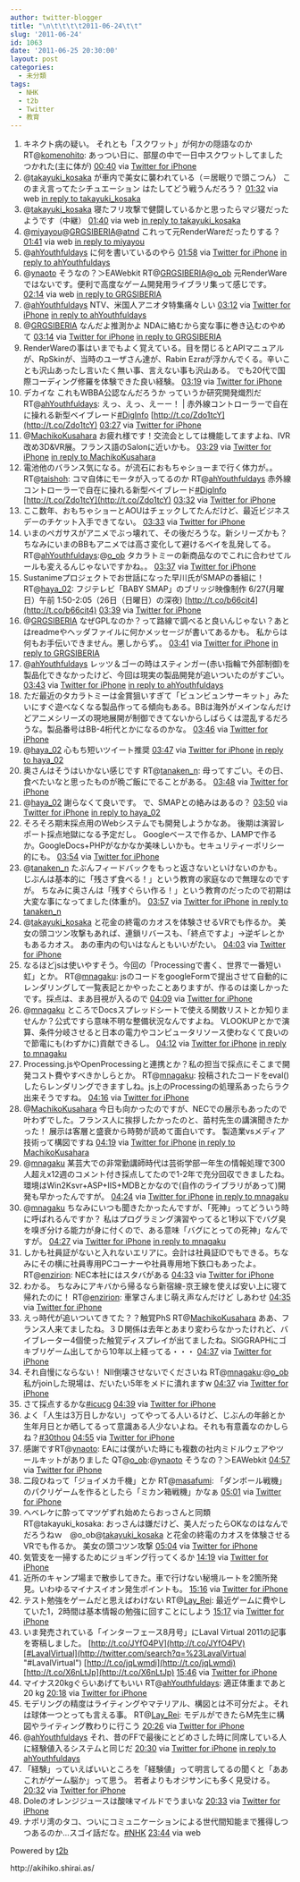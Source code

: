 ```yaml
---
author: twitter-blogger
title: "\n\t\t\t\t2011-06-24\t\t"
slug: '2011-06-24'
id: 1063
date: '2011-06-25 20:30:00'
layout: post
categories:
  - 未分類
tags:
  - NHK
  - t2b
  - Twitter
  - 教育
---
```


<div xmlns:georss="http://www.georss.org/georss">

1.  <span><span>キネクト病の疑い。 それとも「スクワット」が何かの隠語なのか RT@[komenohito](http://twitter.com/komenohito "komenohito"): あっつい日に、部屋の中で一日中スクワットしてました　つかれた(主に体が)</span> <span>[<span>00:40</span>](http://twitter.com/o_ob/status/84224282003124224) <span>via [Twitter for iPhone](http://twitter.com/#!/download/iphone)</span></span></span>
2.  <span><span>@[takayuki_kosaka](http://twitter.com/takayuki_kosaka "takayuki_kosaka") が車内で美女に襲われている（＝居眠りで頭こつん） このまえ言ってたシチュエーション はたしてどう戦うんだろう？</span> <span>[<span>01:32</span>](http://twitter.com/o_ob/status/84237405674143744) <span>via web</span> [in reply to takayuki_kosaka](http://twitter.com/takayuki_kosaka/status/84178462729973761)</span></span>
3.  <span><span>@[takayuki_kosaka](http://twitter.com/takayuki_kosaka "takayuki_kosaka") 寝たフリ攻撃で健闘しているかと思ったらマジ寝だったようです（中継）</span> <span>[<span>01:40</span>](http://twitter.com/o_ob/status/84239595641901056) <span>via web</span> [in reply to takayuki_kosaka](http://twitter.com/takayuki_kosaka/status/84237900237115392)</span></span>
4.  <span><span>@[miyayou](http://twitter.com/miyayou "miyayou")@[GRGSIBERIA](http://twitter.com/GRGSIBERIA "GRGSIBERIA")@[atnd](http://twitter.com/atnd "atnd") これって元RenderWareだったりする？</span> <span>[<span>01:41</span>](http://twitter.com/o_ob/status/84239732518821888) <span>via web</span> [in reply to miyayou](http://twitter.com/miyayou/status/84238585401839616)</span></span>
5.  <span><span>@[ahYouthfuldays](http://twitter.com/ahYouthfuldays "ahYouthfuldays") に何を書いているのやら</span> <span>[<span>01:58</span>](http://twitter.com/o_ob/status/84243967763427328) <span>via [Twitter for iPhone](http://twitter.com/#!/download/iphone)</span> [in reply to ahYouthfuldays](http://twitter.com/ahYouthfuldays/status/84223195523190784)</span></span>
6.  <span><span>@[ynaoto](http://twitter.com/ynaoto "ynaoto") そうなの？＞EAWebkit RT@[GRGSIBERIA](http://twitter.com/GRGSIBERIA "GRGSIBERIA")@[o_ob](http://twitter.com/o_ob "o_ob") 元RenderWareではないです。便利で高度なゲーム開発用ライブラリ集って感じです。</span> <span>[<span>02:14</span>](http://twitter.com/o_ob/status/84247981909487616) <span>via web</span> [in reply to GRGSIBERIA](http://twitter.com/GRGSIBERIA/status/84245584143319041)</span></span>
7.  <span><span>@[ahYouthfuldays](http://twitter.com/ahYouthfuldays "ahYouthfuldays") NTV、米国人アニオタ特集痛々しい</span> <span>[<span>03:12</span>](http://twitter.com/o_ob/status/84262508206096385) <span>via [Twitter for iPhone](http://twitter.com/#!/download/iphone)</span> [in reply to ahYouthfuldays](http://twitter.com/ahYouthfuldays/status/84223195523190784)</span></span>
8.  <span><span>@[GRGSIBERIA](http://twitter.com/GRGSIBERIA "GRGSIBERIA") なんだよ推測かよ NDAに絡むから変な事に巻き込むのやめて</span> <span>[<span>03:14</span>](http://twitter.com/o_ob/status/84263020389347328) <span>via [Twitter for iPhone](http://twitter.com/#!/download/iphone)</span> [in reply to GRGSIBERIA](http://twitter.com/GRGSIBERIA/status/84255835127164928)</span></span>
9.  <span><span>RenderWareの事はいまでもよく覚えている。目を閉じるとAPIマニュアルが、RpSkinが、当時のユーザさん達が、Rabin Ezraが浮かんでくる。辛いことも沢山あったし言いたく無い事、言えない事も沢山ある。 でも20代で国際コーディング修羅を体験できた良い経験。</span> <span>[<span>03:19</span>](http://twitter.com/o_ob/status/84264503642042368) <span>via [Twitter for iPhone](http://twitter.com/#!/download/iphone)</span></span></span>
10.  <span><span>デカイな これもWBBA公認なんだろうか っていうか研究開発熾烈だ RT@[ahYouthfuldays](http://twitter.com/ahYouthfuldays "ahYouthfuldays"): えっ、えっ、えーー！ | 赤外線コントローラーで自在に操れる新型ベイブレード[#DigInfo](http://twitter.com/search?q=%23DigInfo "#DigInfo") [http://t.co/Zdo1tcY](http://t.co/Zdo1tcY)</span> <span>[<span>03:27</span>](http://twitter.com/o_ob/status/84266372682616832) <span>via [Twitter for iPhone](http://twitter.com/#!/download/iphone)</span></span></span>
11.  <span><span>@[MachikoKusahara](http://twitter.com/MachikoKusahara "MachikoKusahara") お疲れ様です！交流会としては機能してますよね、IVR改め3D&VR展。フランス語のSalonに近いかも。</span> <span>[<span>03:29</span>](http://twitter.com/o_ob/status/84266949000970240) <span>via [Twitter for iPhone](http://twitter.com/#!/download/iphone)</span> [in reply to MachikoKusahara](http://twitter.com/MachikoKusahara/status/84265235640356864)</span></span>
12.  <span><span>電池他のバランス気になる。が流石におもちゃショーまで行く体力が。。 RT@[taishoh](http://twitter.com/taishoh "taishoh"): コマ自体にモータが入ってるのか RT@[ahYouthfuldays](http://twitter.com/ahYouthfuldays "ahYouthfuldays") 赤外線コントローラーで自在に操れる新型ベイブレード[#DigInfo](http://twitter.com/search?q=%23DigInfo "#DigInfo") [http://t.co/Zdo1tcY](http://t.co/Zdo1tcY)</span> <span>[<span>03:32</span>](http://twitter.com/o_ob/status/84267660954697728) <span>via [Twitter for iPhone](http://twitter.com/#!/download/iphone)</span></span></span>
13.  <span><span>ここ数年、おもちゃショーとAOUはチェックしてたんだけど、最近ビジネスデーのチケット入手できてない。</span> <span>[<span>03:33</span>](http://twitter.com/o_ob/status/84268005814575104) <span>via [Twitter for iPhone](http://twitter.com/#!/download/iphone)</span></span></span>
14.  <span><span>いまのペガサスがアニメでぶっ壊れて、その後だろうな。新シリーズかも？ちなみにいまのBBもアニメでは高さ変化して避けるベイを乱発してる。 RT@[ahYouthfuldays](http://twitter.com/ahYouthfuldays "ahYouthfuldays"):@[o_ob](http://twitter.com/o_ob "o_ob") タカラトミーの新商品なのでこれに合わせてルールも変えるんじゃないですかね。。</span> <span>[<span>03:37</span>](http://twitter.com/o_ob/status/84268844306272256) <span>via [Twitter for iPhone](http://twitter.com/#!/download/iphone)</span></span></span>
15.  <span><span>Sustanimeプロジェクトでお世話になった早川氏がSMAPの番組に！ RT@[haya_02](http://twitter.com/haya_02 "haya_02"): フジテレビ「BABY SMAP」のブリッジ映像制作 6/27(月曜日）午前 1:50-2:05（26日（日曜日）の深夜) [http://t.co/b66cit4](http://t.co/b66cit4)</span> <span>[<span>03:39</span>](http://twitter.com/o_ob/status/84269409765572609) <span>via [Twitter for iPhone](http://twitter.com/#!/download/iphone)</span></span></span>
16.  <span><span>@[GRGSIBERIA](http://twitter.com/GRGSIBERIA "GRGSIBERIA") なぜGPLなのか？って路線で調べると良いんじゃない？あとはreadmeやヘッダファイルに何かメッセージが書いてあるかも。 私からは何もお手伝いできません。悪しからず。。</span> <span>[<span>03:41</span>](http://twitter.com/o_ob/status/84269956484698112) <span>via [Twitter for iPhone](http://twitter.com/#!/download/iphone)</span> [in reply to GRGSIBERIA](http://twitter.com/GRGSIBERIA/status/84269076821721088)</span></span>
17.  <span><span>@[ahYouthfuldays](http://twitter.com/ahYouthfuldays "ahYouthfuldays") レッツ＆ゴーの時はスティンガー(赤い指輪で外部制御)を製品化できなかったけど、今回は現実の製品開発が追いついたのがすごい。</span> <span>[<span>03:43</span>](http://twitter.com/o_ob/status/84270357552443392) <span>via [Twitter for iPhone](http://twitter.com/#!/download/iphone)</span> [in reply to ahYouthfuldays](http://twitter.com/ahYouthfuldays/status/84269327762718720)</span></span>
18.  <span><span>ただ最近のタカラトミーは金賞狙いすぎて「ビュンビュンサーキット」みたいにすぐ遊べなくなる製品作ってる傾向もある。BBは海外がメインなんだけどアニメシリーズの現地展開が制御できてないからしばらくは混乱するだろうな。製品番号はBB-4桁代とかになるのかな。</span> <span>[<span>03:46</span>](http://twitter.com/o_ob/status/84271239685873664) <span>via [Twitter for iPhone](http://twitter.com/#!/download/iphone)</span></span></span>
19.  <span><span>@[haya_02](http://twitter.com/haya_02 "haya_02") 心もち短いツイート推奨</span> <span>[<span>03:47</span>](http://twitter.com/o_ob/status/84271394325659648) <span>via [Twitter for iPhone](http://twitter.com/#!/download/iphone)</span> [in reply to haya_02](http://twitter.com/haya_02/status/84270084499058688)</span></span>
20.  <span><span>奥さんはそうはいかない感じです RT@[tanaken_n](http://twitter.com/tanaken_n "tanaken_n"): 母ってすごい。その日、食べたいなと思ったものが晩ご飯にでることがある。</span> <span>[<span>03:48</span>](http://twitter.com/o_ob/status/84271793963143168) <span>via [Twitter for iPhone](http://twitter.com/#!/download/iphone)</span></span></span>
21.  <span><span>@[haya_02](http://twitter.com/haya_02 "haya_02") 謝らなくて良いです。 で、SMAPとの絡みはあるの？</span> <span>[<span>03:50</span>](http://twitter.com/o_ob/status/84272175011475456) <span>via [Twitter for iPhone](http://twitter.com/#!/download/iphone)</span> [in reply to haya_02](http://twitter.com/haya_02/status/84271893447843840)</span></span>
22.  <span><span>そろそろ期末採点用のWebシステムでも開発しようかなあ。 後期は演習レポート採点地獄になる予定だし。 Googleベースで作るか、LAMPで作るか。GoogleDocs+PHPがなかなか美味しいかも。セキュリティーポリシー的にも。</span> <span>[<span>03:54</span>](http://twitter.com/o_ob/status/84273261189398529) <span>via [Twitter for iPhone](http://twitter.com/#!/download/iphone)</span></span></span>
23.  <span><span>@[tanaken_n](http://twitter.com/tanaken_n "tanaken_n") たぶんフィードバックをもっと返さないといけないのかも。 じぶんは基本的に「残さず食べる！」という教育の家庭なので無理なのですが。 ちなみに奥さんは「残すぐらい作る！」という教育のだったので初期は大変な事になってました(体重が)。</span> <span>[<span>03:57</span>](http://twitter.com/o_ob/status/84273870105878528) <span>via [Twitter for iPhone](http://twitter.com/#!/download/iphone)</span> [in reply to tanaken_n](http://twitter.com/tanaken_n/status/84272326677508098)</span></span>
24.  <span><span>@[takayuki_kosaka](http://twitter.com/takayuki_kosaka "takayuki_kosaka") と花金の終電のカオスを体験させるVRでも作るか。 美女の頭コツン攻撃もあれば、連鎖リバースも、「終点ですよ」→逆ギレとかもあるカオス。 あの車内の匂いはなんともいいがたい。</span> <span>[<span>04:03</span>](http://twitter.com/o_ob/status/84275375638708225) <span>via [Twitter for iPhone](http://twitter.com/#!/download/iphone)</span></span></span>
25.  <span><span>なるほどjsは使いやすそう。今回の「Processingで書く、世界で一番短い虹」とか。 RT@[mnagaku](http://twitter.com/mnagaku "mnagaku"): jsのコードをgoogleFormで提出させて自動的にレンダリングして一覧表記とかやったことありますが、作るのは楽しかったです。採点は、まあ目視が入るので</span> <span>[<span>04:09</span>](http://twitter.com/o_ob/status/84277090106621953) <span>via [Twitter for iPhone](http://twitter.com/#!/download/iphone)</span></span></span>
26.  <span><span>@[mnagaku](http://twitter.com/mnagaku "mnagaku") ところでDocsスプレッドシートで使える関数リストとか知りませんか？公式ですら意味不明な整備状況なんですよね。 VLOOKUPとかで演算、条件分岐させると日本の電力やコンピュータリソース使わなくて良いので節電にも(わずかに)貢献できるし。</span> <span>[<span>04:12</span>](http://twitter.com/o_ob/status/84277784268120064) <span>via [Twitter for iPhone](http://twitter.com/#!/download/iphone)</span> [in reply to mnagaku](http://twitter.com/mnagaku/status/84274629463650304)</span></span>
27.  <span><span>Processing.jsやOpenProcessingと連携とか？私の担当で採点にそこまで開発コスト費やすべきかしらとか。 RT@[mnagaku](http://twitter.com/mnagaku "mnagaku"): 投稿されたコードをeval()したらレンダリングできますしね。js上のProcessingの処理系あったらラク出来そうですね。</span> <span>[<span>04:16</span>](http://twitter.com/o_ob/status/84278656624635904) <span>via [Twitter for iPhone](http://twitter.com/#!/download/iphone)</span></span></span>
28.  <span><span>@[MachikoKusahara](http://twitter.com/MachikoKusahara "MachikoKusahara") 今日も向かったのですが、NECでの展示もあったので叶わずでした。フランス人に挨拶したかったのと、苗村先生の講演聞きたかった！ 展示は客層と盛衰から時勢が読めて面白いです。 製造業vsメディア技術って構図ですね</span> <span>[<span>04:19</span>](http://twitter.com/o_ob/status/84279521087467520) <span>via [Twitter for iPhone](http://twitter.com/#!/download/iphone)</span> [in reply to MachikoKusahara](http://twitter.com/MachikoKusahara/status/84278499958992897)</span></span>
29.  <span><span>@[mnagaku](http://twitter.com/mnagaku "mnagaku") 某芸大での非常勤講師時代は芸術学部一年生の情報処理で300人超えx12週のコメント付き採点してたので1-2年で充分回収できましたね。環境はWin2Ksvr+ASP+IIS+MDBとかなので(自作のライブラリがあって)開発も早かったんですが。</span> <span>[<span>04:24</span>](http://twitter.com/o_ob/status/84280666166001666) <span>via [Twitter for iPhone](http://twitter.com/#!/download/iphone)</span> [in reply to mnagaku](http://twitter.com/mnagaku/status/84279294116904960)</span></span>
30.  <span><span>@[mnagaku](http://twitter.com/mnagaku "mnagaku") ちなみにいつも聞きたかったんですが、「死神」ってどういう時に呼ばれるんですか？ 私はプログラミング演習やってると1秒以下でバグ臭を嗅ぎ分ける能力が身に付くので、ある意味「バグにとっての死神」なんですが。</span> <span>[<span>04:27</span>](http://twitter.com/o_ob/status/84281430057820162) <span>via [Twitter for iPhone](http://twitter.com/#!/download/iphone)</span> [in reply to mnagaku](http://twitter.com/mnagaku/status/84279294116904960)</span></span>
31.  <span><span>しかも社員証がないと入れないエリアに。会計は社員証IDでもできる。ちなみにその横に社員専用PCコーナーや社員専用地下鉄口もあったよ。 RT@[enzirion](http://twitter.com/enzirion "enzirion"): NEC本社にはスタバがある</span> <span>[<span>04:33</span>](http://twitter.com/o_ob/status/84282945476640768) <span>via [Twitter for iPhone](http://twitter.com/#!/download/iphone)</span></span></span>
32.  <span><span>わかる。 ちなみにアキバから帰るなら新宿線-京王線を使えば安い上に寝て帰れたのに！ RT@[enzirion](http://twitter.com/enzirion "enzirion"): 車掌さんまじ萌え声なんだけど しあわせ</span> <span>[<span>04:35</span>](http://twitter.com/o_ob/status/84283437283946496) <span>via [Twitter for iPhone](http://twitter.com/#!/download/iphone)</span></span></span>
33.  <span><span>えっ時代が追いついてきてた？？触覚PhS RT@[MachikoKusahara](http://twitter.com/MachikoKusahara "MachikoKusahara") ああ、フランス人来てましたね。３Ｄ関係は去年とあまり変わらなかったけれど、バイブレーター4個使った触覚ディスプレイが出てましたね。SIGGRAPHにゴキブリゲーム出してから10年以上経ってる・・・</span> <span>[<span>04:37</span>](http://twitter.com/o_ob/status/84283937605689344) <span>via [Twitter for iPhone](http://twitter.com/#!/download/iphone)</span></span></span>
34.  <span><span>それ自慢にならない！ NII倒壊させないでくださいね RT@[mnagaku](http://twitter.com/mnagaku "mnagaku"):@[o_ob](http://twitter.com/o_ob "o_ob") 私がjoinした現場は、だいたい5年をメドに潰れますw</span> <span>[<span>04:37</span>](http://twitter.com/o_ob/status/84284113518989313) <span>via [Twitter for iPhone](http://twitter.com/#!/download/iphone)</span></span></span>
35.  <span><span>さて採点するかな[#icucg](http://twitter.com/search?q=%23icucg "#icucg")</span> <span>[<span>04:39</span>](http://twitter.com/o_ob/status/84284526943150080) <span>via [Twitter for iPhone](http://twitter.com/#!/download/iphone)</span></span></span>
36.  <span><span>よく「人生は3万日しかない」ってやってる人いるけど、じぶんの年齢とか生年月日とか晒してるって意識ある人少ないよね。それも有意義なのかしらね？[#30thou](http://twitter.com/search?q=%2330thou "#30thou")</span> <span>[<span>04:55</span>](http://twitter.com/o_ob/status/84288486001225729) <span>via [Twitter for iPhone](http://twitter.com/#!/download/iphone)</span></span></span>
37.  <span><span>感謝ですRT@[ynaoto](http://twitter.com/ynaoto "ynaoto"): EAには僕がいた時にも複数の社内ミドルウェアやツールキットがありました QT@[o_ob](http://twitter.com/o_ob "o_ob"):@[ynaoto](http://twitter.com/ynaoto "ynaoto") そうなの？＞EAWebkit</span> <span>[<span>04:57</span>](http://twitter.com/o_ob/status/84289036587515904) <span>via [Twitter for iPhone](http://twitter.com/#!/download/iphone)</span></span></span>
38.  <span><span>二段ひねって「ジョイメカ千機」とか RT@[masafumi](http://twitter.com/masafumi "masafumi"): 「ダンボール戦機」のパクリゲームを作るとしたら「ミカン箱戦機」かなぁ</span> <span>[<span>05:01</span>](http://twitter.com/o_ob/status/84290018121760768) <span>via [Twitter for iPhone](http://twitter.com/#!/download/iphone)</span></span></span>
39.  <span><span>ヘベレケに酔ってマツゲずれ始めたらおっさんと同類 RT@takayuki_kosaka: おっさんは嫌だけど、美人だったらOKなのはなんでだろうねｗ　@o_ob@[takayuki_kosaka](http://twitter.com/takayuki_kosaka "takayuki_kosaka") と花金の終電のカオスを体験させるVRでも作るか。 美女の頭コツン攻撃</span> <span>[<span>05:04</span>](http://twitter.com/o_ob/status/84290758458347520) <span>via [Twitter for iPhone](http://twitter.com/#!/download/iphone)</span></span></span>
40.  <span><span>気管支を一掃するためにジョギング行ってくるか</span> <span>[<span>14:19</span>](http://twitter.com/o_ob/status/84430473522192384) <span>via [Twitter for iPhone](http://twitter.com/#!/download/iphone)</span></span></span>
41.  <span><span>近所のキャンプ場まで散歩してきた。車で行けない秘境ルートを2箇所発見。いわゆるマイナスイオン発生ポイントも。</span> <span>[<span>15:16</span>](http://twitter.com/o_ob/status/84444812631224320) <span>via [Twitter for iPhone](http://twitter.com/#!/download/iphone)</span></span></span>
42.  <span><span>テスト勉強をゲームだと思えばわけない RT@[Lay_Rei](http://twitter.com/Lay_Rei "Lay_Rei"): 最近ゲームに費やしていた1，2時間は基本情報の勉強に回すことにしよう</span> <span>[<span>15:17</span>](http://twitter.com/o_ob/status/84444991275020288) <span>via [Twitter for iPhone](http://twitter.com/#!/download/iphone)</span></span></span>
43.  <span><span>いま発売されている「インターフェース8月号」にLaval Virtual 2011の記事を寄稿しました。 [http://t.co/JYfO4PV](http://t.co/JYfO4PV)[#LavalVirtual](http://twitter.com/search?q=%23LavalVirtual "#LavalVirtual") [http://t.co/jqLwmdi](http://t.co/jqLwmdi) [http://t.co/X6nLtJp](http://t.co/X6nLtJp)</span> <span>[<span>15:46</span>](http://twitter.com/o_ob/status/84452257189478400) <span>via [Twitter for iPhone](http://twitter.com/#!/download/iphone)</span></span></span>
44.  <span><span>マイナス20kgぐらいあげてもいい RT@[ahYouthfuldays](http://twitter.com/ahYouthfuldays "ahYouthfuldays"): 適正体重まであと 20 kg</span> <span>[<span>20:18</span>](http://twitter.com/o_ob/status/84520795962998784) <span>via [Twitter for iPhone](http://twitter.com/#!/download/iphone)</span></span></span>
45.  <span><span>モデリングの精度はライティングやマテリアル、構図とは不可分だよ。それは球体一つとっても言える事。 RT@[Lay_Rei](http://twitter.com/Lay_Rei "Lay_Rei"): モデルができたらM先生に構図やライティング教わりに行こう</span> <span>[<span>20:26</span>](http://twitter.com/o_ob/status/84522770842652672) <span>via [Twitter for iPhone](http://twitter.com/#!/download/iphone)</span></span></span>
46.  <span><span>@[ahYouthfuldays](http://twitter.com/ahYouthfuldays "ahYouthfuldays") それ、昔のFFで最後にとどめさした時に同席している人に経験値入るシステムと同じだ</span> <span>[<span>20:30</span>](http://twitter.com/o_ob/status/84523764880117760) <span>via [Twitter for iPhone](http://twitter.com/#!/download/iphone)</span> [in reply to ahYouthfuldays](http://twitter.com/ahYouthfuldays/status/84521997102620673)</span></span>
47.  <span><span>「経験」っていえばいいところを「経験値」って明言してるの聞くと「ああこれがゲーム脳か」って思う。 若者よりもオジサンにも多く見受ける。</span> <span>[<span>20:32</span>](http://twitter.com/o_ob/status/84524235585896448) <span>via [Twitter for iPhone](http://twitter.com/#!/download/iphone)</span></span></span>
48.  <span><span>Doleのオレンジジュースは酸味マイルドでうまいな</span> <span>[<span>20:33</span>](http://twitter.com/o_ob/status/84524633973460993) <span>via [Twitter for iPhone](http://twitter.com/#!/download/iphone)</span></span></span>
49.  <span><span>ナポリ湾のタコ、ついにコミュニケーションによる世代間知能まで獲得しつつあるのか…スゴイ話だな。[#NHK](http://twitter.com/search?q=%23NHK "#NHK")</span> <span>[<span>23:44</span>](http://twitter.com/o_ob/status/84572546124619776) <span>via web</span></span></span>

</div>

Powered by [t2b](http://t2b.utilz.jp/)

<div>http://akihiko.shirai.as/</div>